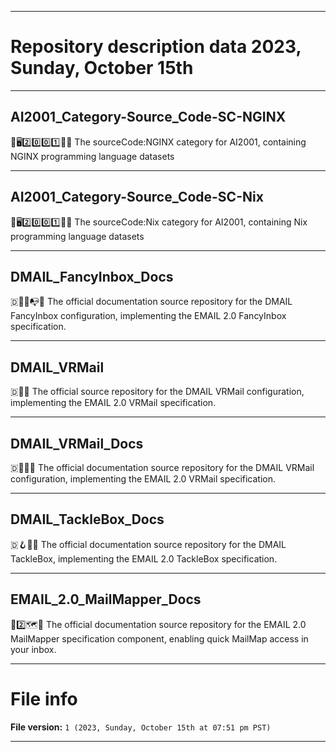
***

# Repository description data 2023, Sunday, October 15th

---

## AI2001_Category-Source_Code-SC-NGINX

🧠️🖥️2️⃣️0️⃣️0️⃣️1️⃣️💾️📜️ The sourceCode:NGINX category for AI2001, containing NGINX programming language datasets

---

## AI2001_Category-Source_Code-SC-Nix

🧠️🖥️2️⃣️0️⃣️0️⃣️1️⃣️💾️📜️ The sourceCode:Nix category for AI2001, containing Nix programming language datasets

---

## DMAIL_FancyInbox_Docs

🇩🎇️📧️📭️📖️ The official documentation source repository for the DMAIL FancyInbox configuration, implementing the EMAIL 2.0 FancyInbox specification.

---

## DMAIL_VRMail

🇩🔳️📧️ The official source repository for the DMAIL VRMail configuration, implementing the EMAIL 2.0 VRMail specification.

---

## DMAIL_VRMail_Docs

🇩🔳️📧️📖️ The official documentation source repository for the DMAIL VRMail configuration, implementing the EMAIL 2.0 VRMail specification.

---

## DMAIL_TackleBox_Docs

🇩🪝️🧰️📧️ The official documentation source repository for the DMAIL TackleBox, implementing the EMAIL 2.0 TackleBox specification.

---

## EMAIL_2.0_MailMapper_Docs

📧️2️⃣️🗺️📖️ The official documentation source repository for the EMAIL 2.0 MailMapper specification component, enabling quick MailMap access in your inbox.

***

# File info

**File version:** `1 (2023, Sunday, October 15th at 07:51 pm PST)`

***

